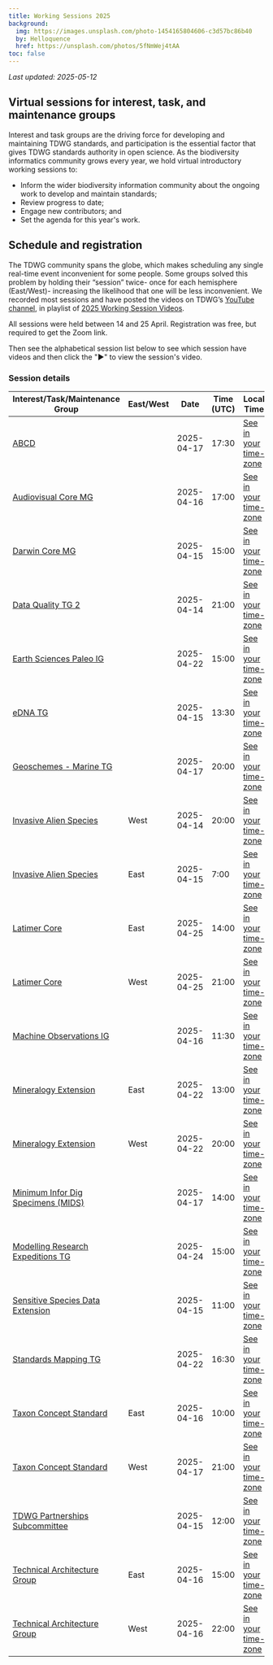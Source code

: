 ```yaml
---
title: Working Sessions 2025
background:
  img: https://images.unsplash.com/photo-1454165804606-c3d57bc86b40
  by: Helloquence
  href: https://unsplash.com/photos/5fNmWej4tAA
toc: false
---
```


_Last updated: 2025-05-12_

## Virtual sessions for interest, task, and maintenance groups

Interest and task groups are the driving force for developing and maintaining TDWG standards, and participation is the essential factor that gives TDWG standards authority in open science.  As the biodiversity informatics community grows every year, we hold virtual introductory working sessions to:

- Inform the wider biodiversity information community about the ongoing work to develop and maintain standards;
- Review progress to date;
- Engage new contributors; and
- Set the agenda for this year's work.

## Schedule and registration

The TDWG community spans the globe, which makes scheduling any single real-time event inconvenient for some people. Some groups solved this problem by holding their “session” twice- once for each hemisphere (East/West)- increasing the likelihood that one will be less inconvenient. We recorded most sessions and have posted the videos on TDWG’s [YouTube channel](https://www.youtube.com/@tdwg), in playlist of [2025 Working Session Videos](https://www.youtube.com/playlist?list=PLD9-DRLWVl0nnq4606GODxTfNaPj_sunQ).

All sessions were held between 14 and 25 April. Registration was free, but required to get the Zoom link.

Then see the alphabetical session list below to see which session have videos and then click the "▶️" to view the session's video.

<!-- **BEGIN COMMENT** 

Use this [ICAL link](https://calendar.google.com/calendar/ical/0ffc3f474b4a46378eb082e54a4d962266579878d4c3[…]53142b0d717603%40group.calendar.google.com/public/basic.ics) to add all events to your calendar. Note, this only puts all event in your calendar (your time zone), but it does NOT register you for the session.


<table style="width:100%">
  <tr>
    <td align="center">Week 1, Apr 14-17</td>
    <td align="center">Week 2, Apr 22-25</td>
  </tr>
</table>

<p class="d-flex justify-content-around align-items-center">
  <a href="https://static.tdwg.org/images/sessions/2025/week-1.png" target="_blank">
    <img src="https://static.tdwg.org/images/sessions/2025/week-1-thm.png" alt="Working Sessions week 1" width="500" style="padding: 3px">
  </a>
  <a href="https://static.tdwg.org/images/sessions/2025/week-2.png" target="_blank">
    <img src="https://static.tdwg.org/images/sessions/2025/week-2-thm.png" alt="Working Sessions week 2" width="500" style="padding: 3px">
  </a>
</p>
-- **END COMMENT** -->

### Session details

| Interest/Task/Maintenance Group | East/West | Date | Time (UTC) | Local Time | Go to video |
| ------------------- | --------- | ---- | ---- | ---------- | :---: |
| [ABCD](/community/abcd/) |  | 2025-04-17 | 17:30 | [See in your time-zone](https://www.timeanddate.com/worldclock/fixedtime.html?msg=ABCD&iso=20250417T1730) | [▶️](https://youtu.be/rh00sVO-bRI) |
| [Audiovisual Core MG](/community/ac/) |  | 2025-04-16 | 17:00 | [See in your time-zone](https://www.timeanddate.com/worldclock/fixedtime.html?msg=Audiovisual%20Core%20MG&iso=20250416T1700) | [▶️](https://youtu.be/oNWzpeRZwXg) |
| [Darwin Core MG](/community/dwc/) |  | 2025-04-15 | 15:00 | [See in your time-zone](https://www.timeanddate.com/worldclock/fixedtime.html?msg=Darwin%20Core%20MG&iso=20250415T1500) | [▶️](https://youtu.be/CQK_XMQg4QQ) |
| [Data Quality TG 2](/community/bdq/tg-2/) |  | 2025-04-14 | 21:00 | [See in your time-zone](https://www.timeanddate.com/worldclock/fixedtime.html?msg=Data%20Quality%20TG%202&iso=20250414T2100) | [▶️](https://youtu.be/6TRT0L1NPgI) |
| [Earth Sciences Paleo IG](/community/esp/) |  | 2025-04-22 | 15:00 | [See in your time-zone](https://www.timeanddate.com/worldclock/fixedtime.html?msg=Earth%20Sciences%20Paleo%20IG&iso=20250422T1500) | [▶️](https://youtu.be/siT1apeNjNc) |
| [eDNA TG](/community/gbwg/enviro/) |  | 2025-04-15 | 13:30 | [See in your time-zone](https://www.timeanddate.com/worldclock/fixedtime.html?msg=eDNA%20TG&iso=20250415T1330) | [▶️](https://youtu.be/IINyRYIInio) |
| [Geoschemes - Marine TG](/community/geoschemes/marine/) |  | 2025-04-17 | 20:00 | [See in your time-zone](https://www.timeanddate.com/worldclock/fixedtime.html?msg=Geoschemes%20-%20Marine%20TG&iso=20250417T2000) | [▶️](https://youtu.be/jqFAsS5eDAo) |
| [Invasive Alien Species](/community/dwc/invasive-species/) | West | 2025-04-14 | 20:00 | [See in your time-zone](https://www.timeanddate.com/worldclock/fixedtime.html?msg=Invasive%20Alien%20Species&iso=20250414T2000) | [▶️](https://youtu.be/XDwIT6r1HIs) |
| [Invasive Alien Species](/community/dwc/invasive-species/) | East | 2025-04-15 | 7:00 | [See in your time-zone](https://www.timeanddate.com/worldclock/fixedtime.html?msg=Invasive%20Alien%20Species&iso=20250415T0700) | [▶️](https://youtu.be/m9fhuZdHfEk) |
| [Latimer Core](/community/cd/) | East | 2025-04-25 | 14:00 | [See in your time-zone](https://www.timeanddate.com/worldclock/fixedtime.html?msg=Latimer%20Core&iso=20250425T1400) | [▶️](https://youtu.be/LIvKU9qCxpc) |
| [Latimer Core](/community/cd/) | West | 2025-04-25 | 21:00 | [See in your time-zone](https://www.timeanddate.com/worldclock/fixedtime.html?msg=Latimer%20Core&iso=20250425T2100) | ▶️ (not recorded) |
| [Machine Observations IG](/community/mobs/) |  | 2025-04-16 | 11:30 | [See in your time-zone](https://www.timeanddate.com/worldclock/fixedtime.html?msg=Machine%20Observations%20IG&iso=20250416T1130) | [▶️](https://youtu.be/oRUXjWm4sBE) |
| [Mineralogy Extension](/community/esp/mineralogy/) | East | 2025-04-22 | 13:00 | [See in your time-zone](https://www.timeanddate.com/worldclock/fixedtime.html?msg=Mineralogy%20Ext&iso=20250422T1300) | ▶️ |
| [Mineralogy Extension](/community/mineralogy/) | West | 2025-04-22 | 20:00 | [See in your time-zone](https://www.timeanddate.com/worldclock/fixedtime.html?msg=Mineralogy%20Ext&iso=20250422T2000) | (Canceled) |
| [Minimum Infor Dig Specimens (MIDS)](/community/cd/mids/) |  | 2025-04-17 | 14:00 | [See in your time-zone](https://www.timeanddate.com/worldclock/fixedtime.html?msg=Minimum%20Infor%20Dig%20Specimens%20%28MIDS%29&iso=20250417T1400) | [▶️]() |
| [Modelling Research Expeditions TG](/community/cd/expeditions/) |  | 2025-04-24 | 15:00 | [See in your time-zone](https://www.timeanddate.com/worldclock/fixedtime.html?msg=Modelling%20Research%20Expeditions%20TG&iso=20250424T1500) | [▶️](https://youtu.be/GIYixb4AjVo) |
| [Sensitive Species Data Extension](/community/dwc/sensitive-species/) |  | 2025-04-15 | 11:00 | [See in your time-zone](https://www.timeanddate.com/worldclock/fixedtime.html?msg=Sensitive%20Species%20Data%20Extension&iso=20250415T1100) | [▶️](https://youtu.be/uXYNYjGfMLI) |
| [Standards Mapping TG](/about/committees/tag/standards-mapping/) |  | 2025-04-22 | 16:30 | [See in your time-zone](https://www.timeanddate.com/worldclock/fixedtime.html?msg=Standards%20Mapping%20TG&iso=20250422T1630) | [▶️](https://youtu.be/C6Iq7BaQzPs) |
| [Taxon Concept Standard](/community/tnc/tcs2/) | East | 2025-04-16 | 10:00 | [See in your time-zone](https://www.timeanddate.com/worldclock/fixedtime.html?msg=Taxon%20Concept%20Standard&iso=20250416T1000) | [▶️](https://youtu.be/j1Uu3L6XEQA) |
| [Taxon Concept Standard](/community/tnc/tcs2/) | West | 2025-04-17 | 21:00 | [See in your time-zone](https://www.timeanddate.com/worldclock/fixedtime.html?msg=Taxon%20Concept%20Standard&iso=20250417T2100) | [▶️](https://youtu.be/oxZcZHUzgIQ) |
| [TDWG Partnerships Subcommittee](/about/committees/fundraising/) |  | 2025-04-15 | 12:00 | [See in your time-zone](https://www.timeanddate.com/worldclock/fixedtime.html?msg=TDWG%20Partnerships%20Subcommittee&iso=20250415T1200) | [▶️](https://youtu.be/E8eGGGS4XlQ) |
| [Technical Architecture Group](/about/committees/tag/) | East | 2025-04-16 | 15:00 | [See in your time-zone](https://www.timeanddate.com/worldclock/fixedtime.html?msg=Technical%20Architecture%20Group&iso=20250416T1500) | [▶️](https://youtu.be/NjaQny5cks4) |
| [Technical Architecture Group](/about/committees/tag/) | West | 2025-04-16 | 22:00 | [See in your time-zone](https://www.timeanddate.com/worldclock/fixedtime.html?msg=Technical%20Architecture%20Group&iso=20250416T2200) | ▶️ (Canceled) |
